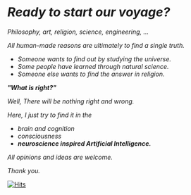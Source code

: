 # *Ready to start our voyage?*

*Philosophy, art, religion, science, engineering, ...*

*All human-made reasons are ultimately to find a single truth.*

- *Someone wants to find out by studying the universe.*
- *Some people have learned through natural science.*
- *Someone else wants to find the answer in religion.*

***"What is right?"***

*Well, There will be nothing right and wrong.*

*Here, I just try to find it in the*

- *brain and cognition*
- *consciousness*
- ***neuroscience inspired Artificial Intelligence.***

*All opinions and ideas are welcome.*

*Thank you.*

[![Hits](https://hits.seeyoufarm.com/api/count/incr/badge.svg?url=https%3A%2F%2Fgithub.com%2Fvirochana8&count_bg=%23000000&title_bg=%23555555&icon=spacex.svg&icon_color=%23E7E7E7&title=Voyagers&edge_flat=false)](https://hits.seeyoufarm.com)
